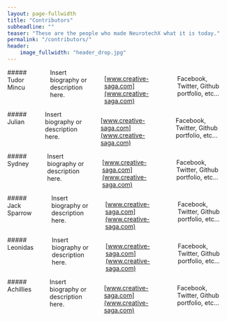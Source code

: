```yaml
---
layout: page-fullwidth
title: "Contributors"
subheadline: ""
teaser: "These are the people who made NeurotechX what it is today."
permalink: "/contributors/"
header:
    image_fullwidth: "header_drop.jpg"
---
```


<div class="row"> <!-- row 1 -->
<div class="medium-4 columns" markdown="1">
##### Tudor Mincu
<hr>
Insert biography or description here.

[www.creative-saga.com](www.creative-saga.com)

Facebook, Twitter, Github portfolio, etc...

</div>

<div class="medium-4 columns" markdown="1">
##### Julian
<hr>
Insert biography or description here.

[www.creative-saga.com](www.creative-saga.com)

Facebook, Twitter, Github portfolio, etc...

</div>

<div class="medium-4 columns" markdown="1">
##### Sydney
<hr>
Insert biography or description here.

[www.creative-saga.com](www.creative-saga.com)

Facebook, Twitter, Github portfolio, etc...

</div>
</div> <!-- end of row 1 -->

<div class="row"> <!-- row 2 -->
<div class="medium-4 columns" markdown="1">
##### Jack Sparrow
<hr>
Insert biography or description here.

[www.creative-saga.com](www.creative-saga.com)

Facebook, Twitter, Github portfolio, etc...

</div>

<div class="medium-4 columns" markdown="1">
##### Leonidas
<hr>
Insert biography or description here.

[www.creative-saga.com](www.creative-saga.com)

Facebook, Twitter, Github portfolio, etc...

</div>

<div class="medium-4 columns" markdown="1">
##### Achillies
<hr>
Insert biography or description here.

[www.creative-saga.com](www.creative-saga.com)

Facebook, Twitter, Github portfolio, etc...

</div>
</div> <!-- end of row 2-->
